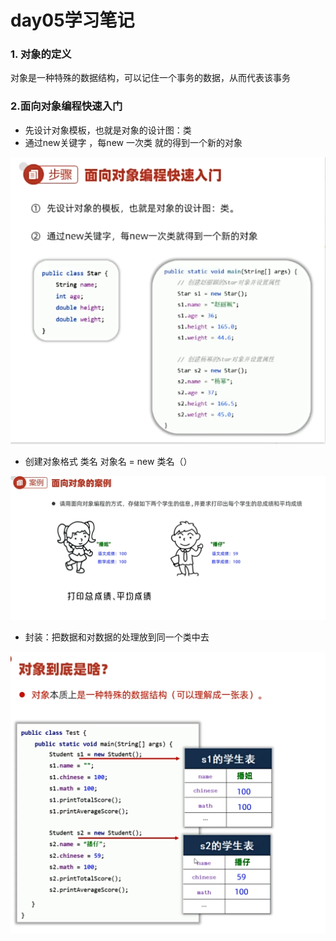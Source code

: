 # day05学习笔记

### 1. 对象的定义

对象是一种特殊的数据结构，可以记住一个事务的数据，从而代表该事务

### 2.面向对象编程快速入门

- 先设计对象模板，也就是对象的设计图：类
- 通过new关键字 ，每new 一次类 就的得到一个新的对象

![image-20250318154740874](assets/image-20250318154740874.png)

- 创建对象格式 类名 对象名 = new 类名（）

 ![image-20250318160342945](assets/image-20250318160342945.png)

- 封装：把数据和对数据的处理放到同一个类中去

![image-20250318163045239](assets/image-20250318163045239.png)